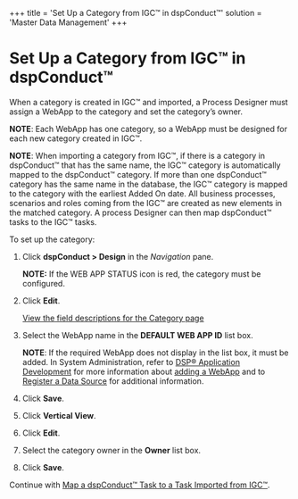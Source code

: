 +++
title = 'Set Up a Category from IGC™ in dspConduct™'
solution = 'Master Data Management'
+++

# Set Up a Category from IGC™ in dspConduct™

When a category is created in IGC™ and imported, a Process Designer must
assign a WebApp to the category and set the category’s owner.

**NOTE**: Each WebApp has one category, so a WebApp must be designed for
each new category created in IGC™.

**NOTE**: When importing a category from IGC™, if there is a category in
dspConduct™ that has the same name, the IGC™ category is automatically
mapped to the dspConduct™ category. If more than one dspConduct™
category has the same name in the database, the IGC™ category is mapped
to the category with the earliest Added On date. All business processes,
scenarios and roles coming from the IGC™ are created as new elements in
the matched category. A process Designer can then map dspConduct™ tasks
to the IGC™ tasks.

To set up the category:

1.  Click **dspConduct \> Design** in the *Navigation* pane.
    
    **NOTE:** If the WEB APP STATUS icon is red, the category must be
    configured.

2.  Click **Edit**.
    
    [View the field descriptions for the Category
    page](../Page_Desc/Category_H)

3.  Select the WebApp name in the **DEFAULT WEB APP ID** list box.
    
    **NOTE**: If the required WebApp does not display in the list box,
    it must be added. In System Administration, refer to [DSP®
    Application
    Development](../../../Platform/WebApp_Dev/Overview_of_DSP_Application_Development)
    for more information about [adding a
    WebApp](../../../Platform/WebApp_Dev/Create_a_WebApp) and to
    [Register a Data
    Source](../../../Platform/Sys_Admin/Use_Cases/Register_a_Data_Source)
    for additional information.

4.  Click **Save**.

5.  Click **Vertical View**.

6.  Click **Edit**.

7.  Select the category owner in the **Owner** list box.

8.  Click **Save**.

Continue with [Map a dspConduct™ Task to a Task Imported from
IGC™](Map_a_dspConduct_Task_to_a_Task_Imported_from_IGC).
